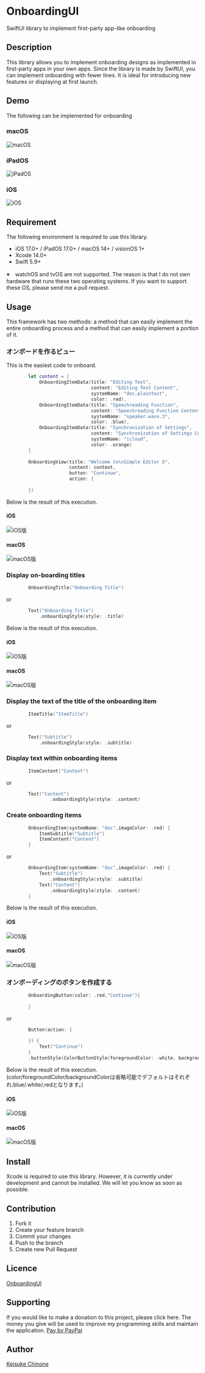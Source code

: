 # OnboardingUI

SwiftUI library to implement first-party app-like onboarding   

## Description

This library allows you to implement onboarding designs as implemented in first-party apps in your own apps.
Since the library is made by SwiftUI, you can implement onboarding with fewer lines. It is ideal for introducing new features or displaying at first launch.   

## Demo

The following can be implemented for onboarding  
### macOS
![macOS](images/macOS_Preview.png "macOS Preview")
### iPadOS
![iPadOS](images/iPadOS_Preview.png "iPadOS Preview")
### iOS
![iOS](images/iOS_Preview.png "iOS Preview")  

## Requirement

The following environment is required to use this library.  
- iOS 17.0+ / iPadOS 17.0+ / macOS 14+ / visionOS 1+
- Xcode 14.0+
- Swift 5.9+

※　watchOS and tvOS are not supported. The reason is that I do not own hardware that runs these two operating systems. If you want to support these OS, please send me a pull request. 
 
## Usage
This framework has two methods: a method that can easily implement the entire onboarding process and a method that can easily implement a portion of it.  

### オンボードを作るビュー
This is the easiest code to onboard.  
```swift
        let content = [
            OnboardingItemData(title: "Editing Text",
                               content: "Editing Text Content",
                               systemName: "doc.plaintext",
                               color: .red),
            OnboardingItemData(title: "Speechreading Function",
                               content: "Speechreading Function Content",
                               systemName: "speaker.wave.3",
                               color: .blue),
            OnboardingItemData(title: "Synchronization of Settings",
                               content: "Synchronization of Settings Content",
                               systemName: "icloud",
                               color: .orange)
        ]
        
        OnboardingView(title: "Welcome to\nSimple Editor X",
                       content: content,
                       button: "Continue",
                       action: {
            
        })
```
Below is the result of this execution.  
#### iOS
![iOS版](images/iOS_Onboarding.png "Onboarding")  
#### macOS
![macOS版](images/macOS_Onboarding.png "Onboarding")  

### Display on-boarding titles
```swift
        OnboardingTitle("Onboarding Title")
```
or
```swift
        Text("Onboarding Title")
            .onboardingStyle(style: .title)
``` 
Below is the result of this execution.  
#### iOS
![iOS版](images/iOS_OnboardingTitle.png "Onboarding Title")  
#### macOS
![macOS版](images/macOS_OnboardingTitle.png "Onboarding Title")  

### Display the text of the title of the onboarding item
```swift
        ItemTitle("ItemTitle")
```
or
```swift
        Text("Subtitle")
            .onboardingStyle(style: .subtitle)
```

### Display text within onboarding items 
```swift
        ItemContent("Content")
```
or
```swift
        Text("Content")
                .onboardingStyle(style: .content)
```

### Create onboarding items
```swift
        OnboardingItem(systemName: "doc",imageColor: .red) {
            ItemSubtitle("Subtitle")
            ItemContent("Content")
        }
```
or
```swift
        OnboardingItem(systemName: "doc",imageColor: .red) {
            Text("Subtitle")
                .onboardingStyle(style: .subtitle)
            Text("Content")
                .onboardingStyle(style: .content)
        }
```
Below is the result of this execution.  
#### iOS
![iOS版](images/iOS_OnboardingItem.png "Onboarding Item")  
#### macOS
![macOS版](images/macOS_OnboardingItem.png "Onboarding Item")  

### オンボーディングのボタンを作成する
```swift
        OnboardingButton(color: .red,"Continue"){
            
        }
```
or
```swift
        Button(action: {
            
        }) {
            Text("Continue")
        }
        .buttonStyle(ColorButtonStyle(foregroundColor: .white, backgroundColor: .red))
```
Below is the result of this execution.   
(color/foregroundColor/backgroundColorは省略可能でデフォルトはそれぞれ.blue/.white/.redとなります。)  
#### iOS
![iOS版](images/iOS_ContinueButton.png "Continue Button")  
#### macOS
![macOS版](images/macOS_ContinueButton.png "Continue Button")  
## Install

Xcode is required to use this library.
However, it is currently under development and cannot be installed. We will let you know as soon as possible.  

## Contribution

1. Fork it
2. Create your feature branch
3. Commit your changes
4. Push to the branch
5. Create new Pull Request


## Licence

[OnboardingUI](https://github.com/KC-2001MS/OnboardingUI/blob/main/LICENSE)

## Supporting

If you would like to make a donation to this project, please click here. The money you give will be used to improve my programming skills and maintain the application.
[Pay by PayPal](https://paypal.me/iroiroWork?country.x=JP&locale.x=ja_JP)

## Author

[Keisuke Chinone](https://github.com/KC-2001MS)
